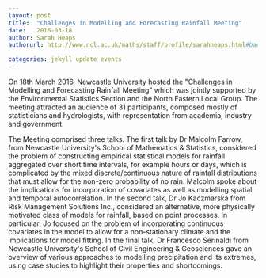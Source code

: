 ```yaml
---
layout: post
title:  "Challenges in Modelling and Forecasting Rainfall Meeting"
date:   2016-03-18
author: Sarah Heaps
authorurl: http://www.ncl.ac.uk/maths/staff/profile/sarahheaps.html#background

categories: jekyll update events
---
```


On 18th March 2016, Newcastle University hosted the "Challenges in Modelling and Forecasting Rainfall Meeting" which was jointly supported by the Environmental Statistics Section and the North Eastern Local Group. The meeting attracted an audience of 31 participants, composed mostly of statisticians and hydrologists, with representation from academia, industry and government.

The Meeting comprised three talks. The first talk by Dr Malcolm Farrow, from Newcastle University's School of Mathematics & Statistics, considered the problem of constructing empirical statistical models for rainfall aggregated over short time intervals, for example hours or days, which is complicated by the mixed discrete/continuous nature of rainfall distributions that must allow for the non-zero probability of no rain. Malcolm spoke about the implications for incorporation of covariates as well as modelling spatial and temporal autocorrelation. In the second talk, Dr Jo Kaczmarska from Risk Management Solutions Inc., considered an alternative, more physically motivated class of models for rainfall, based on point processes. In particular, Jo focused on the problem of incorporating continuous covariates in the model to allow for a non-stationary climate and the implications for model fitting. In the final talk, Dr Francesco Serinaldi from Newcastle University's School of Civil Engineering & Geosciences gave an overview of various approaches to modelling precipitation and its extremes, using case studies to highlight their properties and shortcomings.
